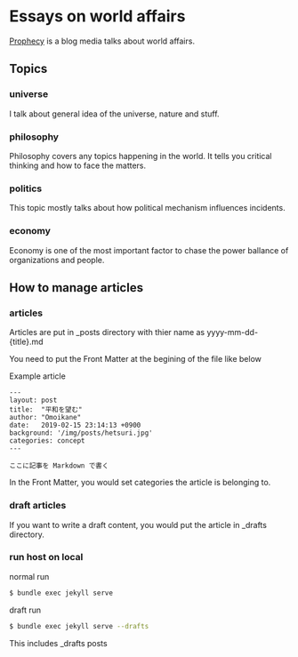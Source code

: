# Essays on world affairs

[Prophecy](https://omoikane-shin.github.io/prophecy/) is a blog media talks about world affairs.

## Topics

### universe

I talk about general idea of the universe, nature and stuff.

### philosophy

Philosophy covers any topics happening in the world. It tells you critical thinking and how to face the matters.

### politics

This topic mostly talks about how political mechanism influences incidents.

### economy

Economy is one of the most important factor to chase the power ballance of organizations and people.

## How to manage articles

### articles

Articles are put in _posts directory with thier name as yyyy-mm-dd-{title}.md

You need to put the Front Matter at the begining of the file like below

Example article

```
---
layout: post
title:  "平和を望む"
author: "Omoikane"
date:   2019-02-15 23:14:13 +0900
background: '/img/posts/hetsuri.jpg'
categories: concept
---

ここに記事を Markdown で書く
```

In the Front Matter, you would set categories the article is belonging to.

### draft articles

If you want to write a draft content, you would put the article in _drafts directory.

### run host on local

normal run

```bash
$ bundle exec jekyll serve
```

draft run

```bash
$ bundle exec jekyll serve --drafts
```
This includes _drafts posts
